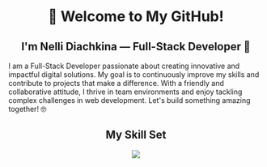 # <div align="center">👋 Welcome to My GitHub!</div>
## <div align="center">I'm Nelli Diachkina — Full-Stack Developer 🚀</div>

I am a Full-Stack Developer passionate about creating innovative and impactful digital solutions. My goal is to continuously improve my skills and contribute to projects that make a difference. With a friendly and collaborative attitude, I thrive in team environments and enjoy tackling complex challenges in web development. Let's build something amazing together! 🤓

## <div align="center">My Skill Set</div>

<p align="center">
  <a href="https://skillicons.dev">
    <img src="https://skillicons.dev/icons?i=html,css,js,react,redux,ts,vue,nextjs,nodejs,mongodb,vite,tailwind,git,postman,vercel,figma&perline=16" />
  </a>
</p>

<!--
**NelliDiachkina/NelliDiachkina** is a ✨ _special_ ✨ repository because its `README.md` (this file) appears on your GitHub profile.

Here are some ideas to get you started:

- 🔭 I’m currently working on ...
- 🌱 I’m currently learning ...
- 👯 I’m looking to collaborate on ...
- 🤔 I’m looking for help with ...
- 💬 Ask me about ...
- 📫 How to reach me: ...
- 😄 Pronouns: ...
- ⚡ Fun fact: ...
-->
